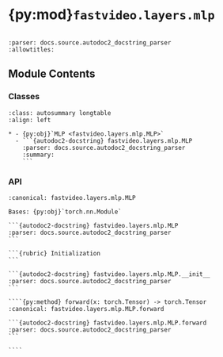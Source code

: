 # {py:mod}`fastvideo.layers.mlp`

```{py:module} fastvideo.layers.mlp
```

```{autodoc2-docstring} fastvideo.layers.mlp
:parser: docs.source.autodoc2_docstring_parser
:allowtitles:
```

## Module Contents

### Classes

````{list-table}
:class: autosummary longtable
:align: left

* - {py:obj}`MLP <fastvideo.layers.mlp.MLP>`
  - ```{autodoc2-docstring} fastvideo.layers.mlp.MLP
    :parser: docs.source.autodoc2_docstring_parser
    :summary:
    ```
````

### API

`````{py:class} MLP(input_dim: int, mlp_hidden_dim: int, output_dim: int | None = None, bias: bool = True, act_type: str = 'gelu_pytorch_tanh', dtype: torch.dtype | None = None, prefix: str = '')
:canonical: fastvideo.layers.mlp.MLP

Bases: {py:obj}`torch.nn.Module`

```{autodoc2-docstring} fastvideo.layers.mlp.MLP
:parser: docs.source.autodoc2_docstring_parser
```

```{rubric} Initialization
```

```{autodoc2-docstring} fastvideo.layers.mlp.MLP.__init__
:parser: docs.source.autodoc2_docstring_parser
```

````{py:method} forward(x: torch.Tensor) -> torch.Tensor
:canonical: fastvideo.layers.mlp.MLP.forward

```{autodoc2-docstring} fastvideo.layers.mlp.MLP.forward
:parser: docs.source.autodoc2_docstring_parser
```

````

`````
